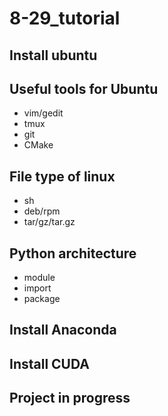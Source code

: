 # 8-29_tutorial
## Install ubuntu
## Useful tools for Ubuntu
  * vim/gedit
  * tmux
  * git
  * CMake

## File type of linux
  * sh
  * deb/rpm
  * tar/gz/tar.gz
## Python architecture
  * module
  * import
  * package
## Install Anaconda
## Install CUDA
## Project in progress
